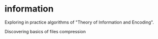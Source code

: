 # information
Exploring in practice algorithms of "Theory of Information and Encoding".

Discovering basics of files compression
